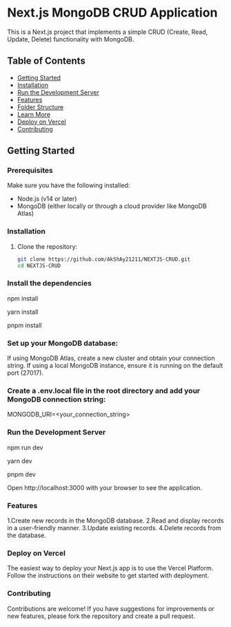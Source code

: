 # Next.js MongoDB CRUD Application

This is a Next.js project that implements a simple CRUD (Create, Read, Update, Delete) functionality with MongoDB.

## Table of Contents

- [Getting Started](#getting-started)
- [Installation](#installation)
- [Run the Development Server](#run-the-development-server)
- [Features](#features)
- [Folder Structure](#folder-structure)
- [Learn More](#learn-more)
- [Deploy on Vercel](#deploy-on-vercel)
- [Contributing](#contributing)

## Getting Started

### Prerequisites

Make sure you have the following installed:

- Node.js (v14 or later)
- MongoDB (either locally or through a cloud provider like MongoDB Atlas)

### Installation

1. Clone the repository:

   ```bash
   git clone https://github.com/AkShAy21211/NEXTJS-CRUD.git
   cd NEXTJS-CRUD


### Install the dependencies

npm install

yarn install

pnpm install


### Set up your MongoDB database:

If using MongoDB Atlas, create a new cluster and obtain your connection string.
If using a local MongoDB instance, ensure it is running on the default port (27017).

### Create a .env.local file in the root directory and add your MongoDB connection string:

MONGODB_URI=<your_connection_string>


### Run the Development Server

npm run dev

yarn dev

pnpm dev

Open http://localhost:3000 with your browser to see the application.

### Features


1.Create new records in the MongoDB database.
2.Read and display records in a user-friendly manner.
3.Update existing records.
4.Delete records from the database.


### Deploy on Vercel

The easiest way to deploy your Next.js app is to use the Vercel Platform. Follow the instructions on their website to get started with deployment.


### Contributing

Contributions are welcome! If you have suggestions for improvements or new features, please fork the repository and create a pull request.


